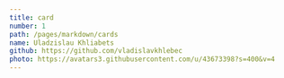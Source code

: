 ```yaml
---
title: card
number: 1
path: /pages/markdown/cards
name: Uladzislau Khliabets
github: https://github.com/vladislavkhlebec
photo: https://avatars3.githubusercontent.com/u/43673398?s=400&v=4
---
```

